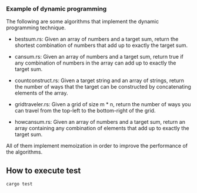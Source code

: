 ### Example of dynamic programming

The following are some algorithms that implement the dynamic programming technique.

* bestsum.rs: Given an array of numbers and a target sum, return the shortest combination of numbers that add up to exactly the target sum.

* cansum.rs: Given an array of numbers and a target sum, return true if any combination of numbers in the array can add up to exactly the target sum.

* countconstruct.rs: Given a target string and an array of strings, return the number of ways that the target can be constructed by concatenating elements of the array.

* gridtraveler.rs: Given a grid of size m * n, return the number of ways you can travel from the top-left to the bottom-right of the grid.

* howcansum.rs: Given an array of numbers and a target sum, return an array containing any combination of elements that add up to exactly the target sum.

All of them implement memoization in order to improve the performance of the algorithms.

## How to execute test
```bash
cargo test
```